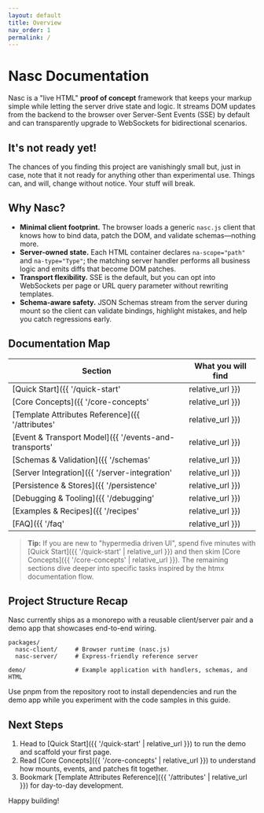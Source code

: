 ```yaml
---
layout: default
title: Overview
nav_order: 1
permalink: /
---
```


# Nasc Documentation

Nasc is a "live HTML" **proof of concept** framework that keeps your markup simple while letting the server drive state and logic. It streams DOM updates from the backend to the browser over Server-Sent Events (SSE) by default and can transparently upgrade to WebSockets for bidirectional scenarios.

## It's not ready yet!

The chances of you finding this project are vanishingly small but, just in case, note that it not ready for anything other than experimental use. Things can, and will, change without notice. Your stuff will break.

## Why Nasc?

- **Minimal client footprint.** The browser loads a generic `nasc.js` client that knows how to bind data, patch the DOM, and validate schemas—nothing more.
- **Server-owned state.** Each HTML container declares `na-scope="path"` and `na-type="Type"`; the matching server handler performs all business logic and emits diffs that become DOM patches.
- **Transport flexibility.** SSE is the default, but you can opt into WebSockets per page or URL query parameter without rewriting templates.
- **Schema-aware safety.** JSON Schemas stream from the server during mount so the client can validate bindings, highlight mistakes, and help you catch regressions early.

## Documentation Map

| Section | What you will find |
| --- | --- |
| [Quick Start]({{ '/quick-start' | relative_url }}) | Spin up the demo, wire a page to handlers, and deploy.
| [Core Concepts]({{ '/core-concepts' | relative_url }}) | Learn how instances, bindings, events, and diffs interact.
| [Template Attributes Reference]({{ '/attributes' | relative_url }}) | Detailed behavior for every `na-*` attribute.
| [Event & Transport Model]({{ '/events-and-transports' | relative_url }}) | Understand how SSE/WS streams, payloads, and fallbacks work.
| [Schemas & Validation]({{ '/schemas' | relative_url }}) | How JSON Schema powers runtime validation and tooling.
| [Server Integration]({{ '/server-integration' | relative_url }}) | Use `attachNasc`, SSR middleware, and custom stores.
| [Persistence & Stores]({{ '/persistence' | relative_url }}) | Implement the store contract or plug in SQLite adapters.
| [Debugging & Tooling]({{ '/debugging' | relative_url }}) | Tips for tracing patches, schema overlays, and manifests.
| [Examples & Recipes]({{ '/recipes' | relative_url }}) | Patterns distilled from the bundled demo app.
| [FAQ]({{ '/faq' | relative_url }}) | Answers to the most common architectural questions.

> **Tip:** If you are new to "hypermedia driven UI", spend five minutes with [Quick Start]({{ '/quick-start' | relative_url }}) and then skim [Core Concepts]({{ '/core-concepts' | relative_url }}). The remaining sections dive deeper into specific tasks inspired by the htmx documentation flow.

## Project Structure Recap

Nasc currently ships as a monorepo with a reusable client/server pair and a demo app that showcases end-to-end wiring.

```
packages/
  nasc-client/     # Browser runtime (nasc.js)
  nasc-server/     # Express-friendly reference server

demo/              # Example application with handlers, schemas, and HTML
```

Use pnpm from the repository root to install dependencies and run the demo app while you experiment with the code samples in this guide.

## Next Steps

1. Head to [Quick Start]({{ '/quick-start' | relative_url }}) to run the demo and scaffold your first page.
2. Read [Core Concepts]({{ '/core-concepts' | relative_url }}) to understand how mounts, events, and patches fit together.
3. Bookmark [Template Attributes Reference]({{ '/attributes' | relative_url }}) for day-to-day development.

Happy building!
